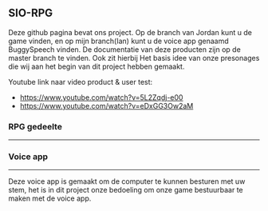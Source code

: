 ## SIO-RPG
Deze github pagina bevat ons project. Op de branch van Jordan kunt u de game vinden, en op mijn branch(Ian) kunt u de voice app genaamd BuggySpeech vinden. De documentatie van deze producten zijn op de master branch te vinden. Ook zit hierbij Het basis idee van onze presonages die wij aan het begin van dit project hebben gemaakt.

Youtube link naar video product & user test:
* https://www.youtube.com/watch?v=5L2Zqdj-e00
* https://www.youtube.com/watch?v=eDxGG3Ow2aM

### RPG gedeelte
---

### Voice app
---
Deze voice app is gemaakt om de computer te kunnen besturen met uw stem, het is in dit project onze bedoeling om onze game bestuurbaar te maken met de voice app.
